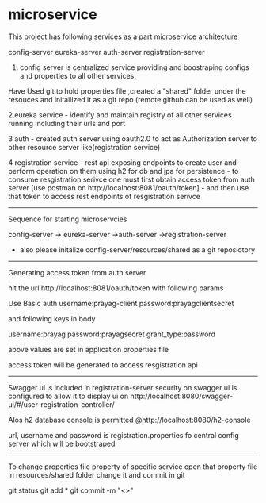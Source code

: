 # microservice


This project has following services as a part microservice architecture

config-server
eureka-server
auth-server
registration-server

1. config server is centralized service providing and boostraping 
configs and properties to all other services.

Have Used git to hold properties file ,created a "shared" folder under the resouces
and initailized it as a git repo (remote github can be used as well)


2.eureka service - identify and maintain registry of all other services running
including their urls and port

3 auth - created auth server using oauth2.0 to act as Authorization server to other resource server like(registration service)

4 registration service  -  rest api exposing endpoints to create user and perform operation on them using h2 for db and jpa for persistence
                        - to consume resgistration serivce one must first obtain access token from auth server [use postman on  http://localhost:8081/oauth/token]
			- and then use that token to access rest endpoints of resgistration serivce

_________________________________________________________________________________________________________
Sequence for starting microservcies

config-server -> eureka-server ->auth-server ->registration-server
* also please initalize  config-server/resources/shared as a git reposiotory
_________________________________________________________________________________________________________

Generating access token from auth server

hit the url  http://localhost:8081/oauth/token  with following params

Use Basic auth 
username:prayag-client 
password:prayagclientsecret

and following keys in body

username:prayag
password:prayagsecret
grant_type:password


above values are set in application properties file

access token will be generated to access resgistration api

_________________________________________________________________________________________________________________________________
Swagger ui is included in registration-server security on swagger ui is configured to allow it to display ui on
http://localhost:8080/swagger-ui/#/user-registration-controller/

Alos h2 database console is permitted @http://localhost:8080/h2-console

url, username and password is registration.properties fo central config server which will be bootstraped

_____________________________________________________________________________________________________________________________________
To change properties file property of specific service open that property file in  resources/shared folder change it and commit in git


git status
git add *
git commit -m "<<changes made desc>>"







